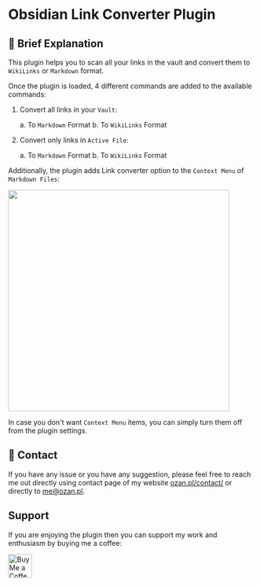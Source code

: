 # Obsidian Link Converter Plugin

## 📕 Brief Explanation

This plugin helps you to scan all your links in the vault and convert them to `WikiLinks` or `Markdown` format.

Once the plugin is loaded, 4 different commands are added to the available commands:

1. Convert all links in your `Vault`:

    a. To `Markdown` Format
    b. To `WikiLinks` Format

2. Convert only links in `Active File`:

    a. To `Markdown` Format
    b. To `WikiLinks` Format

Additionally, the plugin adds Link converter option to the `Context Menu` of `Markdown Files`:

<img src="https://raw.githubusercontent.com/ozntel/obsidian-link-converter/main/images/context-menu.png" width="450"></img>

In case you don't want `Context Menu` items, you can simply turn them off from the plugin settings.

## 📕 Contact

If you have any issue or you have any suggestion, please feel free to reach me out directly using contact page of my website [ozan.pl/contact/](https://www.ozan.pl/contact/) or directly to <me@ozan.pl>.

## Support

If you are enjoying the plugin then you can support my work and enthusiasm by buying me a coffee:

<a href='https://ko-fi.com/L3L356V6Q' target='_blank'>
    <img height='48' style='border:0px;height:48px;' src='https://cdn.ko-fi.com/cdn/kofi1.png?v=2' border='0' alt='Buy Me a Coffee at ko-fi.com' />
</a>
